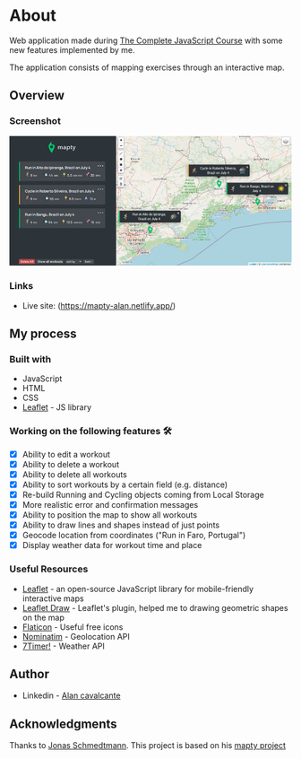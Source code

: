 # About
Web application made during [The Complete JavaScript Course](https://www.udemy.com/course/the-complete-javascript-course/) with some new features implemented by me.

The application consists of mapping exercises through an interactive map.

## Overview

### Screenshot

![](./screenshot.jpg)

### Links

- Live site: (https://mapty-alan.netlify.app/)

## My process

### Built with

- JavaScript
- HTML
- CSS
- [Leaflet](https://leafletjs.com/) - JS library

### Working on the following features :hammer_and_wrench: <br>
- [x] Ability to edit a workout <br>
- [x] Ability to delete a workout <br>
- [x] Ability to delete all workouts <br> 
- [x] Ability to sort workouts by a certain field (e.g. distance)<br>
- [x] Re-build Running and Cycling objects coming from Local Storage<br>
- [x] More realistic error and confirmation messages<br>
- [x] Ability to position the map to show all workouts<br>
- [x] Ability to draw lines and shapes instead of just points <br>
- [x] Geocode location from coordinates ("Run in Faro, Portugal")<br>
- [x] Display weather data for workout time and place <br>

### Useful Resources
- [Leaflet](https://leafletjs.com/) - an open-source JavaScript library for mobile-friendly interactive maps
- [Leaflet Draw](https://leaflet.github.io/Leaflet.draw/docs/leaflet-draw-latest.html) - Leaflet's plugin, helped me to drawing geometric shapes on the map
- [Flaticon](https://www.flaticon.com/) - Useful free icons
- [Nominatim](https://nominatim.org/release-docs/latest/api/Overview/) - Geolocation API
- [7Timer!](http://www.7timer.info/doc.php?lang=en) - Weather API

## Author

- Linkedin - [Alan cavalcante](https://www.linkedin.com/in/alan--cavalcante/)

## Acknowledgments

Thanks to [Jonas Schmedtmann](https://github.com/jonasschmedtmann). This project is based on his [mapty project](https://mapty.netlify.app/)


